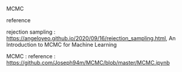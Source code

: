 MCMC

reference

rejection sampling : https://angeloyeo.github.io/2020/09/16/rejection_sampling.html, 
An Introduction to MCMC for Machine Learning

MCMC : reference : https://github.com/Joseph94m/MCMC/blob/master/MCMC.ipynb
